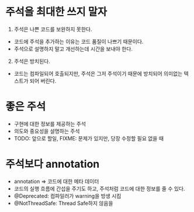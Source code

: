 # 주석을 최대한 쓰지 말자
1. 주석은 나쁜 코드를 보완하지 못한다.
- 코드에 주석을 추가하는 이유는 코드 품질이 나쁘기 때문이다.
- 주석으로 설명하지 말고 개선하는데 시간을 보내야 한다.

2. 주석은 방치된다.
- 코드는 컴파일되어 호출되지만, 주석은 그저 주석이기 때문에 방치되어 의미없는 텍스트가 되어 버린다.

# 좋은 주석
- 구현에 대한 정보를 제공하는 주석
- 의도와 중요성을 설명하는 주석
- TODO: 앞으로 할일, FIXME: 문제가 있지만, 당장 수정할 필요 없을 때

# 주석보다 annotation
- annotation => 코드에 대한 메타 데이터
- 코드의 실행 흐름에 간섭을 주기도 하고, 주석처럼 코드에 대한 정보를 줄 수 있다.
- @Deprecated: 컴파일러가 warning을 방생 시킴
- @NotThreadSafe: Thread Safe하지 않음을 
